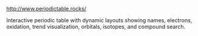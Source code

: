 http://www.periodictable.rocks/

Interactive periodic table with dynamic layouts showing names, electrons, oxidation, trend visualization, orbitals, isotopes, and compound search.

